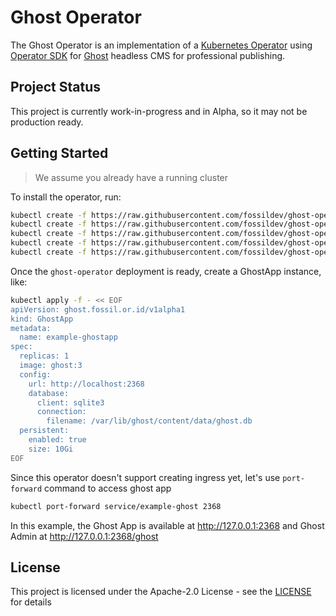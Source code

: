 # Ghost Operator

The Ghost Operator is an implementation of a [Kubernetes Operator](https://kubernetes.io/docs/concepts/extend-kubernetes/operator/) using [Operator SDK](https://github.com/operator-framework/operator-sdk) for [Ghost](https://ghost.org/) headless CMS for professional publishing.

## Project Status

This project is currently work-in-progress and in Alpha, so it may not be production ready.

## Getting Started

> We assume you already have a running cluster

To install the operator, run:

```bash
kubectl create -f https://raw.githubusercontent.com/fossildev/ghost-operator/master/deploy/crds/ghost.fossil.or.id_ghostapps_crd.yaml
kubectl create -f https://raw.githubusercontent.com/fossildev/ghost-operator/master/deploy/service_account.yaml
kubectl create -f https://raw.githubusercontent.com/fossildev/ghost-operator/master/deploy/role.yaml
kubectl create -f https://raw.githubusercontent.com/fossildev/ghost-operator/master/deploy/role_binding.yaml
kubectl create -f https://raw.githubusercontent.com/fossildev/ghost-operator/master/deploy/operator.yaml
```

Once the `ghost-operator` deployment is ready, create a GhostApp instance, like:

```bash
kubectl apply -f - << EOF
apiVersion: ghost.fossil.or.id/v1alpha1
kind: GhostApp
metadata:
  name: example-ghostapp
spec:
  replicas: 1
  image: ghost:3
  config:
    url: http://localhost:2368
    database:
      client: sqlite3
      connection:
        filename: /var/lib/ghost/content/data/ghost.db
  persistent:
    enabled: true
    size: 10Gi
EOF
```

Since this operator doesn't support creating ingress yet, let's use `port-forward` command to access ghost app

```bash
kubectl port-forward service/example-ghost 2368
```

In this example, the Ghost App is available at http://127.0.0.1:2368 and Ghost Admin at http://127.0.0.1:2368/ghost

## License

This project is licensed under the Apache-2.0 License - see the [LICENSE](LICENSE) for details